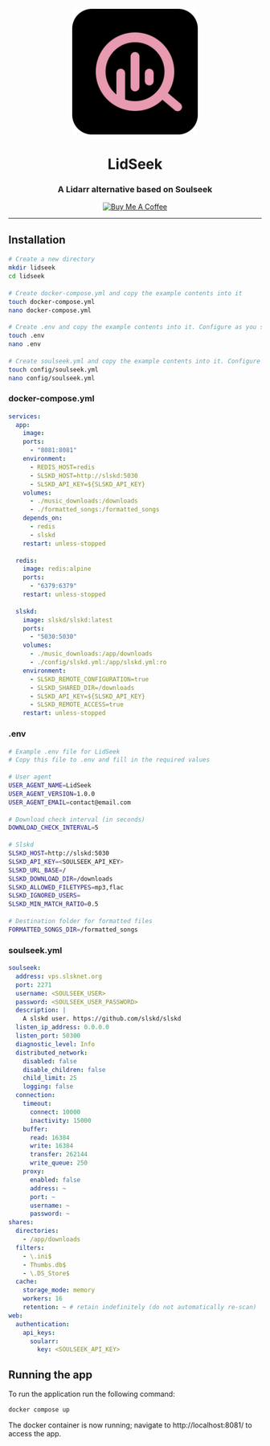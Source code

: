 <p align="center">
  <img src="./public/assets/images/logo.svg" width="250" alt="Logo" >
</p>

<h1 align="center">LidSeek</h1>
<h3 align="center">A Lidarr alternative based on Soulseek</h3>

<p align="center">
  <a href="https://www.buymeacoffee.com/gwenoler" target="_blank"><img src="https://cdn.buymeacoffee.com/buttons/v2/default-yellow.png" alt="Buy Me A Coffee" style="height: 40px !important;" ></a>
</p>

---

## Installation

```sh
# Create a new directory
mkdir lidseek
cd lidseek

# Create docker-compose.yml and copy the example contents into it
touch docker-compose.yml
nano docker-compose.yml

# Create .env and copy the example contents into it. Configure as you see fit
touch .env
nano .env

# Create soulseek.yml and copy the example contents into it. Configure as you see fit
touch config/soulseek.yml
nano config/soulseek.yml
```

### docker-compose.yml

```yaml
services:
  app:
    image: 
    ports:
      - "8081:8081"
    environment:
      - REDIS_HOST=redis
      - SLSKD_HOST=http://slskd:5030
      - SLSKD_API_KEY=${SLSKD_API_KEY}
    volumes:
      - ./music_downloads:/downloads
      - ./formatted_songs:/formatted_songs
    depends_on:
      - redis
      - slskd
    restart: unless-stopped

  redis:
    image: redis:alpine
    ports:
      - "6379:6379"
    restart: unless-stopped

  slskd:
    image: slskd/slskd:latest
    ports:
      - "5030:5030"
    volumes:
      - ./music_downloads:/app/downloads
      - ./config/slskd.yml:/app/slskd.yml:ro
    environment:
      - SLSKD_REMOTE_CONFIGURATION=true
      - SLSKD_SHARED_DIR=/downloads
      - SLSKD_API_KEY=${SLSKD_API_KEY}
      - SLSKD_REMOTE_ACCESS=true
    restart: unless-stopped
```

### .env

```sh
# Example .env file for LidSeek
# Copy this file to .env and fill in the required values

# User agent
USER_AGENT_NAME=LidSeek
USER_AGENT_VERSION=1.0.0
USER_AGENT_EMAIL=contact@email.com

# Download check interval (in seconds)
DOWNLOAD_CHECK_INTERVAL=5

# Slskd
SLSKD_HOST=http://slskd:5030
SLSKD_API_KEY=<SOULSEEK_API_KEY>
SLSKD_URL_BASE=/
SLSKD_DOWNLOAD_DIR=/downloads
SLSKD_ALLOWED_FILETYPES=mp3,flac
SLSKD_IGNORED_USERS=
SLSKD_MIN_MATCH_RATIO=0.5

# Destination folder for formatted files
FORMATTED_SONGS_DIR=/formatted_songs
```

### soulseek.yml

```yaml
soulseek:
  address: vps.slsknet.org
  port: 2271
  username: <SOULSEEK_USER>
  password: <SOULSEEK_USER_PASSWORD>
  description: |
    A slskd user. https://github.com/slskd/slskd
  listen_ip_address: 0.0.0.0
  listen_port: 50300
  diagnostic_level: Info
  distributed_network:
    disabled: false
    disable_children: false
    child_limit: 25
    logging: false
  connection:
    timeout:
      connect: 10000
      inactivity: 15000
    buffer:
      read: 16384
      write: 16384
      transfer: 262144
      write_queue: 250
    proxy:
      enabled: false
      address: ~
      port: ~
      username: ~
      password: ~
shares:
  directories:
    - /app/downloads
  filters:
    - \.ini$
    - Thumbs.db$
    - \.DS_Store$
  cache:
    storage_mode: memory
    workers: 16
    retention: ~ # retain indefinitely (do not automatically re-scan)
web:
  authentication:
    api_keys:
      soularr:
        key: <SOULSEEK_API_KEY>

```

## Running the app

To run the application run the following command:

```sh
docker compose up
```

The docker container is now running; navigate to http://localhost:8081/ to access the app.

